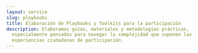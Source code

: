 ```yaml
---
layout: service
slug: playbooks
title: Elaboración de Playbooks y Toolkits para la participación
description: Elaboramos guías, materiales y metodologías prácticas,
  especialmente pensadas para navegar la complejidad que suponen las
  experiencias ciudadanas de participación.
---
```

